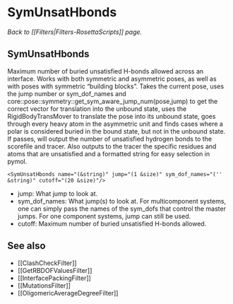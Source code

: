 # SymUnsatHbonds
*Back to [[Filters|Filters-RosettaScripts]] page.*
## SymUnsatHbonds

Maximum number of buried unsatisfied H-bonds allowed across an interface. Works with both symmetric and asymmetric poses, as well as with poses with symmetric “building blocks”. Takes the current pose, uses the jump number or sym\_dof\_names and core::pose::symmetry::get\_sym\_aware\_jump\_num(pose,jump) to get the correct vector for translation into the unbound state, uses the RigidBodyTransMover to translate the pose into its unbound state, goes through every heavy atom in the asymmetric unit and finds cases where a polar is considered buried in the bound state, but not in the unbound state. If passes, will output the number of unsatisfied hydrogen bonds to the scorefile and tracer. Also outputs to the tracer the specific residues and atoms that are unsatisfied and a formatted string for easy selection in pymol.

```
<SymUnsatHbonds name="(&string)" jump="(1 &size)" sym_dof_names="('' &string)" cutoff="(20 &size)"/>
```

-   jump: What jump to look at.
-   sym\_dof\_names: What jump(s) to look at. For multicomponent systems, one can simply pass the names of the sym\_dofs that control the master jumps. For one component systems, jump can still be used.
-   cutoff: Maximum number of buried unsatisfied H-bonds allowed.

## See also

* [[ClashCheckFilter]]
* [[GetRBDOFValuesFilter]]
* [[InterfacePackingFilter]]
* [[MutationsFilter]]
* [[OligomericAverageDegreeFilter]]
